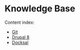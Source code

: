 # Knowledge Base

Content index:

* [Git](/git/README.md)
* [Drupal 8](/drupal-8/README.md)
* [Docksal](/docksal/README.md)
